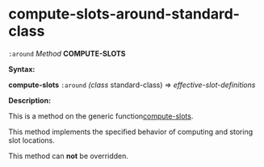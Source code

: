 compute-slots-around-standard-class
===================================

`:around` *Method* **COMPUTE-SLOTS**

**Syntax:**

**compute-slots** `:around` *(class* standard-class) => *effective-slot-definitions*

**Description:**

This is a method on the generic function[compute-slots](/meta-object-protocol/compute-slots).

This method implements the specified behavior of computing and storing slot locations.

This method can **not** be overridden.
